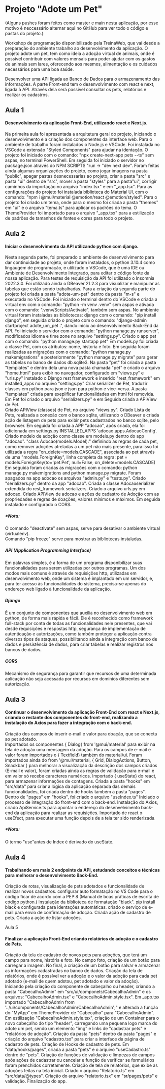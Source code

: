 # Projeto "Adote um Pet" 
(Alguns pushes foram feitos como master e main nesta aplicação, por esse motivo é neccessário alternar aqui no GitHub para ver todo o código e pastas do projeto.)

Workshop de programação disponibilizado pela TreinaWeb, que vai desde a preparação do ambiente trabalho ao desenvolvimento da aplicação. 
O projeto adote um pet, tem como ideia a adoção virtual de animais, onde é possível contribuir com valores mensais para poder ajudar com os gastos de animais sem lares, 
oferecendo aos mesmos, alimentação e os cuidados necessários para uma boa saúde. 


Desenvolver uma API ligada ao Banco de Dados para o armazenamento das informações. A parte Front-end tem o desenvolvimento com react e next, ligada à API. 
Através dela será possível consultar os pets, relatórios e realizar os cadastros.  

## Aula 1 
#### Desenvolvimento da aplicação Front-End, utilizando react e Next.js. 
Na primeira aula foi apresentada a arquitetura geral do projeto, iniciando o desenvolvimento e a criação dos componentes da interface web. 
Para o ambiente de trabalho foram instalados o Node.js e VSCode. Foi instalada no VSCode a extensão "Styled Components" para ajudar na identação. 
O projeto foi iniciado com o comando: "npx create-next-app pets --ts" sem aspas, no terminal PowerShell. 
Em seguida foi iniciado o servidor no package.json através do NPM SCRIPTS "run -> "dev next dev". 
Foram feitas ainda algumas organizações do projeto, como jogar imagens na pasta "public", apagar pastas desnecessarias ao projeto, criar a pasta "src" 
e pasta "ui" dentro de "src", mover a pasta "styles" para a pasta"ui", corrigir caminhos da importação no arquivo "index.tsx" e em "_app.tsx".
Para as configurações do projeto foi instalada biblioteca do Material UI, com o comando: "npm i @mui/material @emotion/react @emotion/styled". 
Para o projeto foi criado um tema, onde para o mesmo foi criada a pasta "themes" em "ui" e o arquivo "tema.ts" para aplicar os padrões do tema. 
O ThemeProvider foi importado para o arquivo "_app.tsx" para a estilização de padrões de tamanhos de fontes e cores para todo o projeto.


## Aula 2  
#### Iniciar o desenvolvimento da API utilizando python com django. 
Nesta segunda parte, foi preparado o ambiente de desenvolvimento para dar continuidade ao projeto, onde foram instalados, o python 3.10.4 como lingaugem de programação, 
e utilizado o VSCode, que é uma IDE ou Ambiente de Desenvolvimento Integrado, para editar o código fonte da nossa aplicação. 
Para testes de requisição da API foi utilizado o Insomnia 2022.3.0. 
Foi utilizado ainda o DBeaver 21.2.3 para visualizar e manipular as tabelas que estão sendo trabalhadas. 
Para a criação da segunda parte do projeto foi criada a pasta "adote-um-pet" dentro da pasta "m-s" e executada no VSCode. 
Foi iniciado o terminal dentro do VSCode e criada a virtual env com o comando: "python -m venv .venv" sem aspas e ativada com o comando: ".venv/Scripts/Activate", também sem aspas. 
No ambiente virtual foram instaladas as bibliotecas: django com o comando: "pip install django", em seguida criado o projeto com o comando: "django-admin startproject adote_um_pet .", 
dando inicio ao desenvolvimento Back-End da API.
Foi iniciado o servidor com o comando: "python manage.py runserver", modificados idioma e time zone no arquivo "settings.py".
Criado o app pet com o comando: "python manage.py startapp pet" 
Em models.py foi criada a classe Pet, com os atributos: nome, historia e foto. 
Em seguida foram realizadas as migrações com o comando: "python manage.py makemigrations" e posteriormente "python manage.py migrate" para gerar as tabelas no banco de dados db.sqlite3. 
Na pasta "pet" foi criada a pasta "templates" e dentro dela uma nova pasta chamada "pet" e criado o arquivo "home.html" para exibir no navegador, configurado em "views.py" e "urls.py"
Instalado o Django rest framework e inserido "rest_framework" em installed_apps no arquivo "settings.py"
Criar serializer de Pet, traduzir classes em python para json e json para python e vice-versa.
A pasta "templates" criada para exeplificar funcionalidades em html foi removida. 
Em Pet foi criado o arquivo "serializers.py" e em Seguida criada a APIView de Pet.  
Criado APIView (classes) de Pet, no arquivo "views.py". 
Criado Lista de Pets, realizada a conexão com o banco sqlite, utilizando o DBeaver e criada ação de listagem de pets para exibir pets cadastrados no banco sqlite, pelo brownser.
Em seguida foi criada a APP "adocao", após criada, ela foi adicionada em settings.py INSTALLED_APPS 'adocao.apps.AdocaoConfig'. 
Criado modelo de adoção como classe em models.py dentro do app "adocao". "class Adocao(models.Model):" definindo as regras de cada pet, como remover adoções atreladas a um pet não mais presente, 
para isso foi utilizada a regra "on_delete=models.CASCADE", associada ao pet através de uma "models.ForeignKey", linha completa da regra: pet = models.ForeignKey(to='pet.Pet', null=False, on_delete=models.CASCADE)
Em seguida foram criadas as migrações com o comando: python manage.py makemigrations and python manage.py migrate. 
Foram apagados na app adocao os arquivos "admin.py" e "tests.py".
Criado "serializers.py" dentro da app "adocao". Criada a classe Adocaoserializer extendida do rest_framework serializers.
Criado o arquivo urls.py em adocao. 
Criado APIView de adocao e ações de cadastro de Adoção com as propriedades e regras de doações, valores mínimos e máximos. 
Em seguida instalado e configurado o CORS.  

 
##### *Nota: 
O comando "deactivate" sem aspas, serve para desativar o ambiente virtual (virtualenv).  
Comando "pip freeze" serve para mostrar as bibliotecas instaladas.
 
##### API (Application Programming Interface)
Em palavras simples, é a forma de um programa disponibilizar suas funcionalidades para serem utilizadas por outros programas. 
Um dos modos mais comuns é através de requisições http, utilizadas em desenvolvimento web, onde um sistema é implantado em um servidor, e, para ter acesso às funcionalidades do sistema, 
precisa-se apenas do endereço web ligado à funcionalidade da aplicação. 

##### Django 
É um conjunto de componentes que auxilia no desenvolvimento web em python, de forma mais rápida e fácil. 
Ele é reconhecido como framework full-stack por conta de todas as funcionalidades nele presentes, que vai desde requisições e respostas http, segurança de implementação de autenticação e 
autorizações, como também proteger a aplicação contra diversos tipos de ataques, possibilitando ainda a integração com banco de dados e persistência de dados, para criar tabelas e 
realizar registros nos bancos de dados.

##### CORS 
Mecanismo de segurança para garantir que recursos de uma determinada aplicação não seja acessada por recursos em dominios diferentes sem autorização. 

 
## Aula 3  
#### Continuar o desenvolvimento da aplicação Front-End com react e Next.js, criando o restante dos componentes do front-end, realizando a instalação do Axios para fazer a integração com o back-end. 
Criação dos campos de inserir e-mail e valor para doação, que se conecta ao pet adotado.  
Importados os componentes { Dialog} from '@mui/material' para exibir na tela de adoção uma mensagem da adoção. 
Para os campos de e-mail e valor foram importados o { Textfield} também do material/ui. 
Foram importados ainda do from '@mui/material, { Grid, DialogActions, Button, Snackbar } para melhorar a visualização da descrição dos campos criados (E-mail e valor), 
foram criadas ainda as regras de validação para e-mail e em valor só recebe caracteres numéricos. 
Importado { useState} do react, para armazenar informações de contagens. 
Criada a pasta "hooks" em "src/data" para criar a lógica da aplicação separada das demais funcionalidades, foi criada dentro de hooks também a pasta "pages".
Dentro de "pages" em "hooks", foi criado o arquivo "useIndex.ts"
Iniciado o processo de integração do front-end com o back-end. 
Instalação do Axios, criado ApiService.ts para apontar o endereço do desenvelvimento back-end da aplicação para realizar as requisições. 
Importado de react o useEfect, para executar uma função depois de a tela ter sido renderizada. 

##### *Nota: 
O termo "use"antes de Index é derivado do useState.


## Aula 4  
#### Trabalhando em mais 2 endpoints da API, estudando conceitos e técnicas para melhorar o desenvolvimento Back-End. 
Criação de rotas, visualização de pets adotados e funcionalidade de realizar novos cadastros. 
configurar auto formatação no VS Code para o código ficar de acordo com a PEP 8 (Manual de boas práticas de escrita de código python.)
Instalação da biblioteca de formatação "black". pip install black e configurada para identações automáticas. 
criado o serviço de e-mail para envio de confirmação de adoção.
Criada ação de cadastro de pets. 
Criada a ação de listar adoções. 

Aula 5  
#### Finalizar a aplicação Front-End criando relatórios de adoção e o cadastro de Pets. 
Criação da tela de cadastro de novos pets para adoções, que terá um campo para nome, história e foto. 
No campo foto, criação de um botão para carregar a imagem. No final, a criação de um botão para salvar e armazenar as informações cadastradas no banco de dados. 
Criação da tela de relatórios, onde é possível ver a adoção e o valor da adoção para cada pet adotado (e-mail de quem adotou, pet adotado e valor da adoção).  
Iniciando pela criação do componente de cabeçalho ou header, criando a pasta "CabecalhoAdmin" em "src/ui/componets/CabecalhoAdmin" e os arquivos: 
"CabecalhoAdmin.tsx" e "CabecalhoAdmin.style.tsx".
Em _app.tsx importado "CabecalhoAdmin from '../ui/components/CabecalhoAdmin/CabecalhoAdmin';" e alterada a função do "MyApp" em ThemeProvider de "Cabecalho" para "CabecalhoAdmin".
Em estilização "CabecalhoAdmin.style.tsx", criação de um Container para o novo cabeçalho do tipo "header", carregando uma pequena logo marca do adote um pet, sendo um elemento "img" e links de "cadastrar pets" e "relatórios de adoção".
Criação da pasta "pets" dentro da pasta "pages" e criação do arquivo "cadastro.tsx" para criar a interface da página de cadastro de pets.
Criação de Hooks de cadastro de pets. Em "data/hooks/pages", criada a pasta "pets" e o arquivo "useCadastro.ts" dentro de "pets".
Criação de funções de validação e limpezas de campos após ações de cadastrar ou cancelar e função de verificar se formulários foram prenchidos corretamente. 
Criação de tela de relatórios, que exibe as adoções feitas na tela inicial. Criado o arquivo "Relatorio.ts" em "src/data/@types".
Criação do arquivo "relatorio.tsx" em "sr/pages/pets" e validação. 
Finalização do app.

